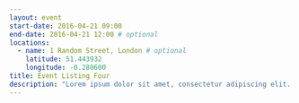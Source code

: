 ```yaml
---
layout: event
start-date: 2016-04-21 09:00
end-date: 2016-04-21 12:00 # optional
locations:
  - name: 1 Random Street, London # optional
    latitude: 51.443932
    longitude: -0.280600
title: Event Listing Four
description: "Lorem ipsum dolor sit amet, consectetur adipiscing elit. Donec a diam lectus. Sed sit amet ipsum mauris. Maecenas congue ligula ac quam viverra nec consectetur ante hendrerit. Donec et mollis dolor."
---
```

